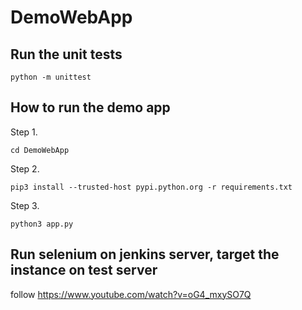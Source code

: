 # DemoWebApp
## Run the unit tests
`python -m unittest`
## How to run the demo app

Step 1.

`cd DemoWebApp`

Step 2.

`pip3 install --trusted-host pypi.python.org -r requirements.txt`

Step 3.

`python3 app.py`


## Run selenium on jenkins server, target the instance on test server

follow https://www.youtube.com/watch?v=oG4_mxySO7Q
